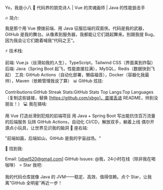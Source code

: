 Yo，我是小八 🚀
代码界的朋克诗人 | Vue 的灵魂画师 | Java 的性能狙击手

🔥 简介:

我是那个用 Vue 撩拨前端、用 Java 征服后端的双面侠。代码是我的武器，GitHub 是我的舞台。从像素到服务器，我都能让它们跳起舞来。别跟我提 Bug，因为我会让它们跪着喊我“代码之王”。

⚡️ 技术栈:

前端: Vue.js（丝滑如我的人生），TypeScript，Tailwind CSS（界面美到炸裂）
后端: Java（Spring Boot 起飞，性能直接拉满），MySQL，Redis（数据快到飞起）
工具: GitHub Actions（自动化部署，懒癌福音），Docker（容器化我最帅），Maven（依赖管理我说了算）
📊 GitHub 炫技:

Contributions:GitHub Streak
Stats:GitHub Stats
Top Langs:Top Languages
（复制这些链接，替换 [https://github.com/xbgo]，直接丢进 README，帅到没朋友！）
💻 我在搞啥:

用 Vue 打造丝滑到犯规的前端项目
用 Java + Spring Boot 写出能抗住百万流量的后端服务
玩转 GitHub Actions，自动化 CI/CD，解放双手，躺着上线
偶尔开源点小玩具，让世界见识我的脑洞
🌋 座右铭:

"前端如画，后端如山，GitHub 是我的宇宙战场。"

📡 找到我:

Email: [xbwl520@gmail.com]
GitHub Issues: @我，24小时在线（除非我在喝咖啡）
⭐ Star 我吧:

我的代码仓库就像 Java 的 JVM——稳定、高效、值得信赖。点个 Star，让我离“GitHub 全明星”再近一步！
